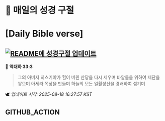 # 🙏 매일의 성경 구절
# [Daily Bible verse]
## [![README에 성경구절 업데이트](https://github.com/DONGSUKA/first_test/actions/workflows/update-readme-bible.yml/badge.svg)](https://github.com/DONGSUKA/first_test/actions/workflows/update-readme-bible.yml)
<!-- START_BIBLE_VERSE -->
📖 **역대하 33:3**
> 그의 아버지 히스기야가 헐어 버린 산당을 다시 세우며 바알들을 위하여 제단을 쌓으며 아세라 목상을 만들며 하늘의 모든 일월성신을 경배하여 섬기며

🕊️ _업데이트 시각: 2025-08-18 16:27:57 KST_
  <!-- END_BIBLE_VERSE -->
## GITHUB_ACTION
